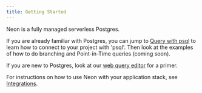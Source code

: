 ```yaml
---
title: Getting Started
---
```


Neon is a fully managed serverless Postgres.

If you are already familiar with Postgres, you can jump to [Query with psql](../tutorials#query-with-psql) to learn how to connect to your project with 'psql'.
Then look at the examples of how to do branching and Point-in-Time queries (coming soon).

If you are new to Postgres, look at our [web query editor](../tutorials#query-via-ui) for a primer.

For instructions on how to use Neon with your application stack, see [Integrations](../integrations).

